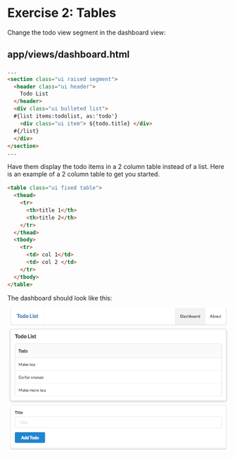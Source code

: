 # Exercise 2: Tables

Change the todo view segment in the dashboard view:

## app/views/dashboard.html

~~~html
...
<section class="ui raised segment">
  <header class="ui header">
    Todo List
  </header>
  <div class="ui bulleted list">
  #{list items:todolist, as:'todo'}
    <div class="ui item"> ${todo.title} </div>
  #{/list}
  </div>
</section>
...
~~~

Have them display the todo items in a 2 column table instead of a list. Here is an example of a 2 column table to get you started.  

~~~html
<table class="ui fixed table">
  <thead>
    <tr>
      <th>title 1</th>
      <th>title 2</th>
    </tr>
  </thead>
  <tbody>
    <tr>
      <td> col 1</td>
      <td> col 2 </td>
    </tr> 
  </tbody>
</table>
~~~

The dashboard should look like this:

![](img/04.png)